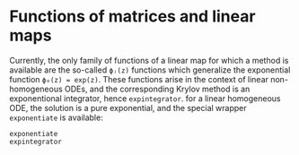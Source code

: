 # Functions of matrices and linear maps
Currently, the only family of functions of a linear map for which a method is available are
the so-called `ϕⱼ(z)` functions which generalize the exponential function `ϕ₀(z) = exp(z)`.
These functions arise in the context of linear non-homogeneous ODEs, and the corresponding
Krylov method is an exponentional integrator, hence `expintegrator`. for a linear
homogeneous ODE, the solution is a pure exponential, and the special wrapper `exponentiate`
is available:

```@docs
exponentiate
expintegrator
```
